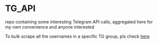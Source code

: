 # TG_API
repo containing some interesting Telegram API calls, aggregated here for my own convenience and anyone interested

To bulk scrape all the usernames in a specific TG group, pls check [here]([url](https://texapi.net/))
